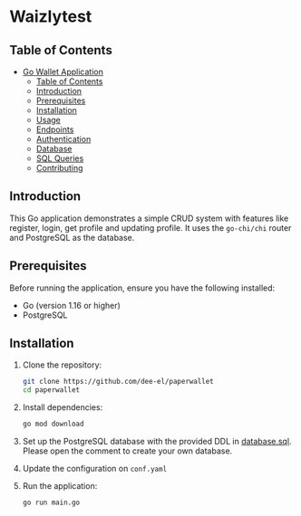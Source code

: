 # Waizlytest

## Table of Contents

- [Go Wallet Application](#go-wallet-application)
  - [Table of Contents](#table-of-contents)
  - [Introduction](#introduction)
  - [Prerequisites](#prerequisites)
  - [Installation](#installation)
  - [Usage](#usage)
  - [Endpoints](#endpoints)
  - [Authentication](#authentication)
  - [Database](#database)
  - [SQL Queries](#sql-queries)
  - [Contributing](#contributing)

## Introduction

This Go application demonstrates a simple CRUD system with features like register, login, get profile and updating profile. It uses the `go-chi/chi` router and PostgreSQL as the database.

## Prerequisites

Before running the application, ensure you have the following installed:

- Go (version 1.16 or higher)
- PostgreSQL

## Installation

1. Clone the repository:

   ```bash
   git clone https://github.com/dee-el/paperwallet
   cd paperwallet
   ```

2. Install dependencies:

   ```bash
   go mod download
   ```
   
3. Set up the PostgreSQL database with the provided DDL in [database.sql](migration/00000001_init.sql). Please open the comment to create your own database.
4. Update the configuration on `conf.yaml`
5. Run the application:

   ```bash
   go run main.go
   ```
